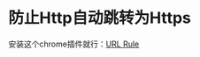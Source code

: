 # 防止Http自动跳转为Https

安装这个chrome插件就行：[URL Rule](https://chromewebstore.google.com/detail/url-rule/enfdapnpdfpgjamddpkdfliienniaimb)